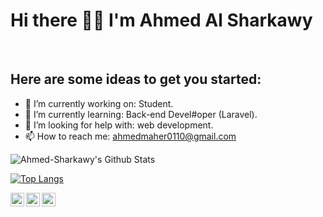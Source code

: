 ##### <h1>Hi there 👋🏻 I'm Ahmed Al Sharkawy</h1>


<!-- **Ahmed-Sharkawy/Ahmed-Sharkawy** is a ✨ _special_ ✨ repository because its `README.md` (this file) appears on your GitHub profile -->


<br/>


## Here are some ideas to get you started:


- 🔭 I’m currently working on: Student.
- 🌱 I’m currently learning: Back-end Devel#oper (Laravel).
- 🤔 I’m looking for help with: web development.
- 📫 How to reach me: ahmedmaher0110@gmail.com

<img align="center" src="https://github-readme-stats.vercel.app/api?username=Ahmed-Sharkawy&include_all_commits=true&count_private=true&show_icons=true&line_height=20&title_color=7A7ADB&icon_color=2234AE&text_color=D3D3D3&bg_color=0,000000,130F40" alt="Ahmed-Sharkawy's Github Stats">

</br>

[![Top Langs](https://github-readme-stats.vercel.app/api/top-langs/?username=Ahmed-Sharkawy&layout=compact&text_color=daf7dc&bg_color=151515)](https://github.com/Ahmed-Sharkawy/github-readme-stats)

<a href="https://twitter.com/devmohamedamr">

  <img align="left" alt="Ahmed-Sharkawy | Twitter" width="22px" src="https://cdn.jsdelivr.net/npm/simple-icons@v3/icons/twitter.svg" />

</a>

<a href="https://www.linkedin.com/in/ahmed-al-sharkawy-181a141b7/">

  <img align="left" alt="Ahmed-Sharkawy LinkdeIN" width="22px" src="https://cdn.jsdelivr.net/npm/simple-icons@v3/icons/linkedin.svg" />

</a>

<a href="https://www.facebook.com/profile.php?id=100003190269716">

  <img align="left" alt="Ahmed-Sharkawy Facebook" width="22px" src="https://cdn.jsdelivr.net/npm/simple-icons@v3/icons/facebook.svg" />

</a>
